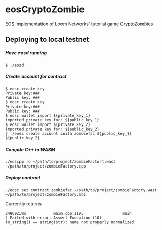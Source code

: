 # eosCryptoZombie
[EOS](https://github.com/EOSIO/eos) implementation of Loom Networks' tutorial game [CryptoZombies](https://cryptozombies.io)

## Deploying to local testnet
##### Have eosd running
```
$ ./eosd
```


##### Create account for contract 
```
$ eosc create key
Private key:###
Public key: ###
$ eosc create key
Private key:###
Public key: ###
$ eosc wallet import ${private_key_1}
imported private key for: ${public_key_1}
$ eosc wallet import ${private_key_2}
imported private key for: ${public_key_2}
§ ./eosc create account inita zombiefac ${public_key_1} ${public_key_2}
```

##### Compile C++ to WASM
```
./eoscpp -o ~/path/to/project/zombieFactort.wast ~/path/to/project/zombieFactory.cpp
```

##### Deploy contract
```
./eosc set contract zombiefac ~/path/to/project/zombieFactory.wast ~/path/to/project/zombieFactory.abi
```
Currently returns
```
2486923ms            main.cpp:1195                 main                 ] Failed with error: Assert Exception (10)
to_string() == string(str): name not properly normalized
```








